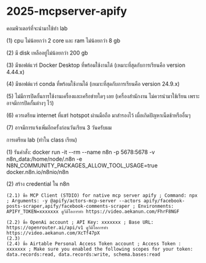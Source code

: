 # 2025-mcpserver-apify

คอมพิวเตอร์ที่จะนำมาใช้ทำ lab

(1) cpu ไม่น้อยกว่า 2 core และ ram ไม่น้อยกว่า 8 gb

(2) มี disk เหลืออยู่ไม่น้อยกว่า 200 gb

(3) มีซอฟต์แวร์ Docker Desktop ที่พร้อมใช้งานได้ (เหมาะที่สุดกับการเรียนคือ version 4.44.x)

(4) มีซอฟต์แวร์  conda ที่พร้อมใช้งานได้ (เหมาะที่สุดกับการเรียนคือ  version 24.9.x)

(5) ไม่มีการปิดกั้นการใช้งานเครื่องและเครือข่ายใดๆ เลย (เครื่องสำนักงาน ไม่ควรนำมาใช้เรียน เพราะอาจมีการปิดกั้นต่างๆ ไว้)

(6) ควรเตรียม internet ที่แชร์ hotspot ผ่านมือถือ มาสำรองไว้ เผื่อเกิดปัญหาเน็ตช้าหรืออื่นๆ 

(7) อาจมีการแจ้งเพิ่มอีกครั้งก่อนวันเรียน 3 วันครับผม

การเตรียม lab (ทำใน class เรียน)

(1) รันคำสั่ง: docker run -it --rm --name n8n -p 5678:5678 -v n8n_data:/home/node/.n8n -e N8N_COMMUNITY_PACKAGES_ALLOW_TOOL_USAGE=true docker.n8n.io/n8nio/n8n

(2) สร้าง credential ใน n8n

    (2.1) ชื่อ MCP Client (STDIO) for native mcp server apify ; Command: npx ; Arguments: -y @apify/actors-mcp-server --actors apify/facebook-posts-scraper,apify/facebook-comments-scraper ; Environments: APIFY_TOKEN=xxxxxxx ดูวีดีโอการทำ https://video.aekanun.com/FhrF8NGF

    (2.2) ชื่อ OpenAi account ; API Key: xxxxxxx ; Base URL: https://openrouter.ai/api/v1 ดูวีดีโอการทำ https://video.aekanun.com/XcTf47pX
    (2.3)
    (2.4) ชื่อ Airtable Personal Access Token account ; Access Token : xxxxxxx ; Make sure you enabled the following scopes for your token: data.records:read, data.records:write, schema.bases:read
